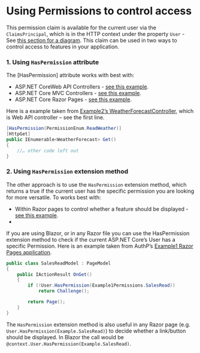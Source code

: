 # Using Permissions to control access

This permission claim is available for the current user via the `ClaimsPrincipal`, which is in the HTTP context under the property `User` - See [this section for a diagram](https://github.com/JonPSmith/AuthPermissions.AspNetCore/blob/main/docs/concepts/AuthUser.md#how-are-the-authp-claims-used-once-a-user-is-logged-in). This claim can be used in two ways to control access to features in your application.

### 1. Using `HasPermission` attribute

The [HasPermission] attribute works with best with:

- ASP.NET CoreWeb API Controllers - [see this example](https://github.com/JonPSmith/AuthPermissions.AspNetCore/blob/main/Example2.WebApiWithToken.IndividualAccounts/Controllers/WeatherForecastController.cs).
- ASP.NET Core MVC Controllers - [see this example](https://github.com/JonPSmith/AuthPermissions.AspNetCore/blob/main/Example4.MvcWebApp.IndividualAccounts/Controllers/ShopController.cs).
- ASP.NET Core Razor Pages - [see this example](https://github.com/JonPSmith/AuthPermissions.AspNetCore/blob/main/Example1.RazorPages.IndividualAccounts/Pages/AuthPermissions/NeedsPermission1.cshtml.cs).

Here is a example taken from [Example2’s WeatherForecastController](https://github.com/JonPSmith/AuthPermissions.AspNetCore/blob/main/Example2.WebApiWithToken.IndividualAccounts/Controllers/WeatherForecastController.cs), which is Web API controller – see the first line.

```c#
[HasPermission(PermissionEnum.ReadWeather)]
[HttpGet]
public IEnumerable<WeatherForecast> Get()
{
    //… other code left out
}
```

### 2. Using `HasPermission` extension method

The other approach is to use the `HasPermission` extension method, which returns a true if the current user has the specific permission you are looking for more versatile. To works best with:

- Within Razor pages to control whether a feature should be displayed - [see this example](https://github.com/JonPSmith/AuthPermissions.AspNetCore/blob/main/Example4.MvcWebApp.IndividualAccounts/Views/Shared/_Layout.cshtml#L38L58).
- 



If you are using Blazor, or in any Razor file you can use the HasPermission extension method to check if the current ASP.NET Core’s User has a specific Permission. Here is an example taken from AuthP’s [Example1 Razor Pages application](https://github.com/JonPSmith/AuthPermissions.AspNetCore/blob/main/Example1.RazorPages.IndividualAccounts/Pages/AuthPermissions/NeedsPermission2.cshtml.cs).

```c#
public class SalesReadModel : PageModel
{
    public IActionResult OnGet()
    {
        if (!User.HasPermission(Example1Permissions.SalesRead))
            return Challenge();

        return Page();
    }
}
```

The `HasPermission` extension method is also useful in any Razor page (e.g. `User.HasPermission(Example.SalesRead)`) to decide whether a link/button should be displayed. In Blazor the call would be `@context.User.HasPermission(Example.SalesRead)`.



